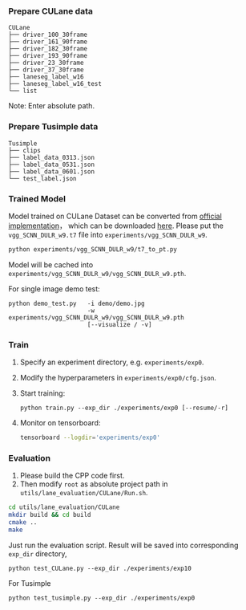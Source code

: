 ### Prepare CULane data 

```
CULane
├── driver_100_30frame
├── driver_161_90frame
├── driver_182_30frame
├── driver_193_90frame
├── driver_23_30frame
├── driver_37_30frame
├── laneseg_label_w16
├── laneseg_label_w16_test
└── list
```

 Note: Enter absolute path.

### Prepare Tusimple data 

```
Tusimple
├── clips
├── label_data_0313.json
├── label_data_0531.json
├── label_data_0601.json
└── test_label.json
```


### Trained Model 

Model trained on CULane Dataset can be converted from [official implementation](https://github.com/XingangPan/SCNN#Testing)， which can be downloaded [here](https://drive.google.com/open?id=1Wv3r3dCYNBwJdKl_WPEfrEOt-XGaROKu). Please put the `vgg_SCNN_DULR_w9.t7` file into `experiments/vgg_SCNN_DULR_w9`.

  ```bash
  python experiments/vgg_SCNN_DULR_w9/t7_to_pt.py
  ```

Model will be cached into `experiments/vgg_SCNN_DULR_w9/vgg_SCNN_DULR_w9.pth`. 


For single image demo test:

```shell
python demo_test.py   -i demo/demo.jpg 
                      -w experiments/vgg_SCNN_DULR_w9/vgg_SCNN_DULR_w9.pth 
                      [--visualize / -v]
```

### Train 

1. Specify an experiment directory, e.g. `experiments/exp0`. 

2. Modify the hyperparameters in `experiments/exp0/cfg.json`.

3. Start training:

   ```shell
   python train.py --exp_dir ./experiments/exp0 [--resume/-r]
   ```

4. Monitor on tensorboard:

   ```bash
   tensorboard --logdir='experiments/exp0'
   ```

### Evaluation

  1. Please build the CPP code first.  
  2. Then modify `root` as absolute project path in `utils/lane_evaluation/CULane/Run.sh`.

  ```bash
  cd utils/lane_evaluation/CULane
  mkdir build && cd build
  cmake ..
  make
  ```

  Just run the evaluation script. Result will be saved into corresponding `exp_dir` directory, 

  ``` shell
  python test_CULane.py --exp_dir ./experiments/exp10
  ```

  For Tusimple 

  ```Shell
  python test_tusimple.py --exp_dir ./experiments/exp0
  ```
